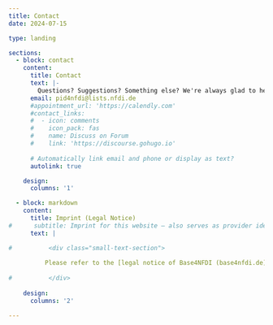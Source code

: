 ```yaml
---
title: Contact
date: 2024-07-15

type: landing

sections:
  - block: contact
    content:
      title: Contact
      text: |-
        Questions? Suggestions? Something else? We're always glad to hear from you.
      email: pid4nfdi@lists.nfdi.de
      #appointment_url: 'https://calendly.com'
      #contact_links:
      #  - icon: comments
      #    icon_pack: fas
      #    name: Discuss on Forum
      #    link: 'https://discourse.gohugo.io'
    
      # Automatically link email and phone or display as text?
      autolink: true

    design:
      columns: '1'

  - block: markdown
    content:
      title: Imprint (Legal Notice)
#      subtitle: Imprint for this website – also serves as provider identification according to § 5 Digitale Dienste Gesetz (DDG)
      text: |

#          <div class="small-text-section">
          
          Please refer to the [legal notice of Base4NFDI (base4nfdi.de)](https://base4nfdi.de/legal-notice), which also applies for this site.
          
#          </div>
          
    design:
      columns: '2'

---
```

